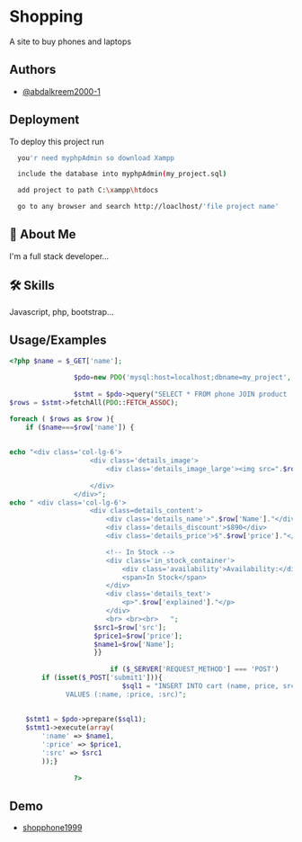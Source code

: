 
# Shopping

A site to buy phones and laptops


## Authors

- [@abdalkreem2000-1](https://github.com/abdalkreem2000-1)


## Deployment

To deploy this project run

```bash
  you'r need myphpAdmin so download Xampp
```
```bash
  include the database into myphpAdmin(my_project.sql)
```
```bash
  add project to path C:\xampp\htdocs
```
```bash
  go to any browser and search http://loaclhost/'file project name'
```

## 🚀 About Me
I'm a full stack developer...


## 🛠 Skills
Javascript, php, bootstrap...


## Usage/Examples

```php
<?php $name = $_GET['name'];
				
				$pdo=new PDO('mysql:host=localhost;dbname=my_project','root', '');
				
				$stmt = $pdo->query("SELECT * FROM phone JOIN product  ON  phone.name=product.name ; ");
$rows = $stmt->fetchAll(PDO::FETCH_ASSOC);

foreach ( $rows as $row ){
	if ($name===$row['name']) {
	 	
	 
echo "<div class='col-lg-6'>
					<div class='details_image'>
						<div class='details_image_large'><img src=".$row['src']." ><div class='product_extra product_new'><a href='categories.html'>New</a></div></div>
						
					</div>
				</div>";
echo " <div class='col-lg-6'>
					<div class=details_content'>
						<div class='details_name'>".$row['Name']."</div>
						<div class='details_discount'>$890</div>
						<div class='details_price'>$".$row['price']."</div>

						<!-- In Stock -->
						<div class='in_stock_container'>
							<div class='availability'>Availability:</div>
							<span>In Stock</span>
						</div>
						<div class='details_text'>
							<p>".$row['explained']."</p>
						</div>
						<br> <br><br>	";
                     $src1=$row['src'];
                     $price1=$row['price'];
                     $name1=$row['Name'];
					 }}
						
						 if ($_SERVER['REQUEST_METHOD'] === 'POST') 
     	if (isset($_POST['submit1'])){
						 	$sql1 = "INSERT INTO cart (name, price, src) 
              VALUES (:name, :price, :src)"; 
    
     
    $stmt1 = $pdo->prepare($sql1);
    $stmt1->execute(array(
        ':name' => $name1,
        ':price' => $price1,
        ':src' => $src1
        ));}
						 
				?>
```


## Demo

- [shopphone1999](https://shopphone1999.000webhostapp.com/)

